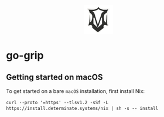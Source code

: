 <br />
<div align="center">
  <a href="#">
    <img src=".github/logo-1.png" alt="Logo" height="80">
  </a>
</div>

# go-grip

## Getting started on macOS

To get started on a bare `macOS` installation, first install Nix:

```
curl --proto '=https' --tlsv1.2 -sSf -L https://install.determinate.systems/nix | sh -s -- install
```
